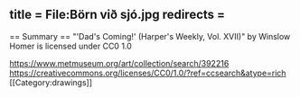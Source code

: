 title = File:Börn við sjó.jpg
redirects =
---

== Summary ==
"'Dad's Coming!' (Harper's Weekly, Vol. XVII)" by Winslow Homer is licensed under CC0 1.0

https://www.metmuseum.org/art/collection/search/392216
https://creativecommons.org/licenses/CC0/1.0/?ref=ccsearch&atype=rich
[[Category:drawings]]